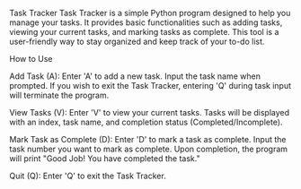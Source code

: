 Task Tracker
Task Tracker is a simple Python program designed to help you manage your tasks. It provides basic functionalities such as adding tasks, viewing your current tasks, and marking tasks as complete. This tool is a user-friendly way to stay organized and keep track of your to-do list.

How to Use

Add Task (A):
Enter 'A' to add a new task.
Input the task name when prompted.
If you wish to exit the Task Tracker, entering 'Q' during task input will terminate the program.

View Tasks (V):
Enter 'V' to view your current tasks.
Tasks will be displayed with an index, task name, and completion status (Completed/Incomplete).

Mark Task as Complete (D):
Enter 'D' to mark a task as complete.
Input the task number you want to mark as complete.
Upon completion, the program will print "Good Job! You have completed the task."

Quit (Q):
Enter 'Q' to exit the Task Tracker.
